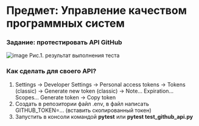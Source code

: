 # Предмет: Управление качеством программных систем
### Задание: протестировать API GitHub


![image](https://github.com/kralya-git/github_API_testing/assets/113534398/e81a70b1-83c6-4fcf-bced-2e2d86c1905f)
Рис.1. результат выполнения теста


### Как сделать для своего API?

1. Settings -> Developer Settings -> Personal access tokens -> Tokens (classic) -> Generate new token (classic) -> Note... Expiration... Scopes... Generate token -> Copy token
2. Создать в репозитории файл .env, в файл написать GITHUB_TOKEN=... (вставить скопированный токен)
3. Запустить в консоли командой **pytest** или **pytest test_github_api.py**
